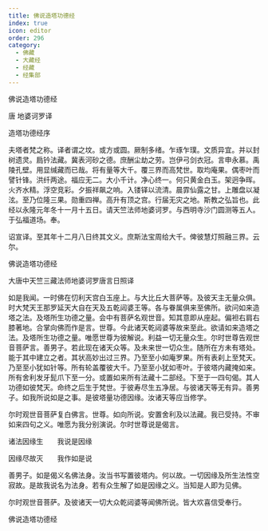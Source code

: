 ```yaml
---
title: 佛说造塔功德经
index: true
icon: editor
order: 296
category:
  - 佛藏
  - 大藏经
  - 经藏
  - 经集部
---
```


  佛说造塔功德经  

唐 地婆诃罗译  

造塔功德经序  

夫塔者梵之称。译者谓之坟。或方或圆。厥制多绪。乍琢乍璞。文质异宜。并以封树遗灵。扃钤法藏。冀表河砂之德。庶酬尘劫之劳。岂伊弓剑衣冠。言申永慕。禹陵孔壁。用显缄藏而已哉。将有量等大千。覆三界而高梵世。取均庵果。偶枣叶而譬针锋。洪纤两途。福应无二。大小千计。净心终一。何只黄金白玉。架迥争晖。火齐水精。浮空竞彩。夕振祥飙之响。入镂铎以流清。晨霏仙露之甘。上雕盘以凝泫。至乃位隆三果。勋重四禅。高升有顶之宫。行届无灾之地。斯教之弘旨也。此经以永隆元年冬十一月十五日。请天竺法师地婆诃罗。与西明寺沙门圆测等五人。于弘福道场。奉。  

诏宣译。至其年十二月八日终其文义。庶斯法宝周给大千。俾彼慧灯照融三界。云尔。  

佛说造塔功德经  

大唐中天竺三藏法师地婆诃罗唐言日照译  

如是我闻。一时佛在忉利天宫白玉座上。与大比丘大菩萨等。及彼天主无量众俱。时大梵天王那罗延天大自在天及五乾闼婆王等。各与眷属俱来至佛所。欲问如来造塔之法。及塔所生功德之量。会中有菩萨名观世音。知其意即从座起。偏袒右肩右膝著地。合掌向佛而作是言。世尊。今此诸天乾闼婆等故来至此。欲请如来造塔之法。及塔所生功德之量。唯愿世尊为彼解说。利益一切无量众生。尔时世尊告观世音菩萨言。善男子。若此现在诸天众等。及未来世一切众生。随所在方未有塔处。能于其中建立之者。其状高妙出过三界。乃至至小如庵罗果。所有表刹上至梵天。乃至至小犹如针等。所有轮盖覆彼大千。乃至至小犹如枣叶。于彼塔内藏掩如来。所有舍利发牙髭爪下至一分。或置如来所有法藏十二部经。下至于一四句偈。其人功德如彼梵天。命终之后生于梵世。于彼寿尽生五净居。与彼诸天等无有异。善男子。如我所说如是之事。是彼塔量功德因缘。汝诸天等应当修学。  

尔时观世音菩萨复白佛言。世尊。如向所说。安置舍利及以法藏。我已受持。不审如来四句之义。唯愿为我分别演说。尔时世尊说是偈言。  

诸法因缘生　　我说是因缘  

因缘尽故灭　　我作如是说  

善男子。如是偈义名佛法身。汝当书写置彼塔内。何以故。一切因缘及所生法性空寂故。是故我说名为法身。若有众生解了如是因缘之义。当知是人即为见佛。  

尔时观世音菩萨。及彼诸天一切大众乾闼婆等闻佛所说。皆大欢喜信受奉行。  

佛说造塔功德经  

